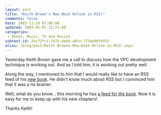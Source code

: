 ```yaml
---
layout: post
title: "Keith Brown's New Book Online in RSS!"
comments: false
date: 2003-11-20 07:06:00
updated: 2004-05-01 15:53:00
categories:
 - Books, Music, TV and Movies
subtext-id: 24cf2fc3-7d72-4ebb-a8fe-7724a00fe555
alias: /blog/post/Keith-Browns-New-Book-Online-in-RSS!.aspx
---
```



Yesterday Keith Brown gave me a call to discuss how the VPC development technique is working out. And as I told him, it is working out pretty well. 

Along the way, I mentioned to him that I would really like to have an RSS feed of his [new book](http://www.develop.com/kbrown/book/). He didn't know much about RSS but I convinced him that it was a no brainer. 

Well, what do you know... this morning he has [a feed for the book](http://www.develop.com/kbrown/book/rss.xml). Now it is easy for me to keep up with his new chapters! 

Thanks Keith! 
